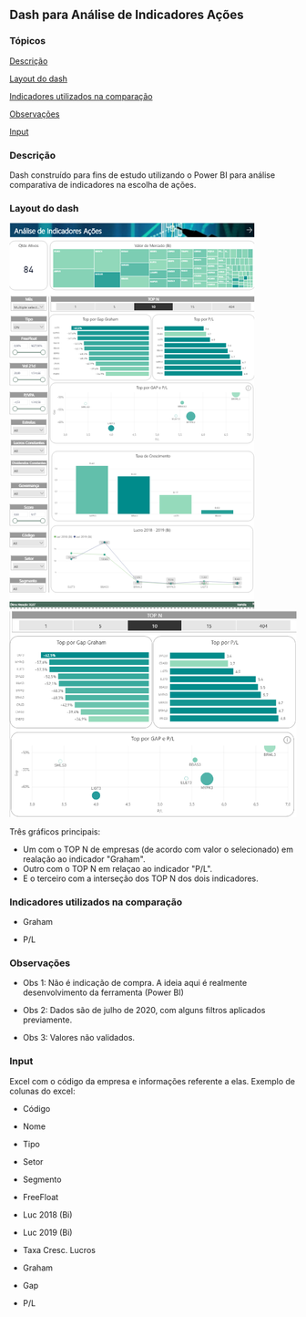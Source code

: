## Dash para Análise de Indicadores Ações

### Tópicos 

[Descrição](#Descrição)


[Layout do dash](#Layout-do-dash)

[Indicadores utilizados na comparação](#Indicadores-utilizados-na-comparação)

[Observações](#Observações)

[Input](#Input)




### Descrição
Dash construído para fins de estudo utilizando o Power BI para análise comparativa de indicadores na escolha de ações. 

### Layout do dash

<img src="imagens/Visao Geral.png"><img src="imagens/Comparação TOP N.png">

Três gráficos principais:

* Um com o TOP N de empresas (de acordo com valor o selecionado) em realação ao indicador "Graham".
* Outro com o TOP N em relaçao ao indicador "P/L".
* E o terceiro com a interseção dos TOP N dos dois indicadores.

### Indicadores utilizados na comparação

* Graham

* P/L

### Observações

* Obs 1: Não é indicação de compra. A ideia aqui é realmente desenvolvimento da ferramenta (Power BI) 

* Obs 2: Dados são de julho de 2020, com alguns filtros aplicados previamente.

* Obs 3: Valores não validados.


### Input
Excel com o código da empresa e informações referente a elas. Exemplo de colunas do excel:

* Código

* Nome

* Tipo

* Setor

* Segmento

* FreeFloat

* Luc 2018 (Bi)

* Luc 2019 (Bi)

* Taxa Cresc. Lucros

* Graham

* Gap

* P/L